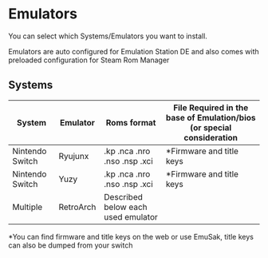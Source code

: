 # Emulators
You can select which Systems/Emulators you want to install.

Emulators are auto configured for Emulation Station DE and also comes with preloaded configuration for Steam Rom Manager

## Systems

| System | Emulator | Roms format | File Required in the base of Emulation/bios (or special consideration |
|---|---|---|---|
| Nintendo Switch | Ryujunx | .kp .nca .nro .nso .nsp .xci | *Firmware and title keys |
| Nintendo Switch | Yuzy | .kp .nca .nro .nso .nsp .xci | *Firmware and title keys |
| Multiple | RetroArch | Described below each used emulator |  |

*You can find firmware and title keys on the web or use EmuSak, title keys can also be dumped from your switch
